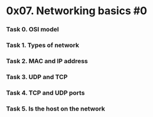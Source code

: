 # 0x07. Networking basics #0

### Task 0. OSI model

### Task 1. Types of network

### Task 2. MAC and IP address

### Task 3. UDP and TCP 

### Task 4. TCP and UDP ports

### Task 5. Is the host on the network 
